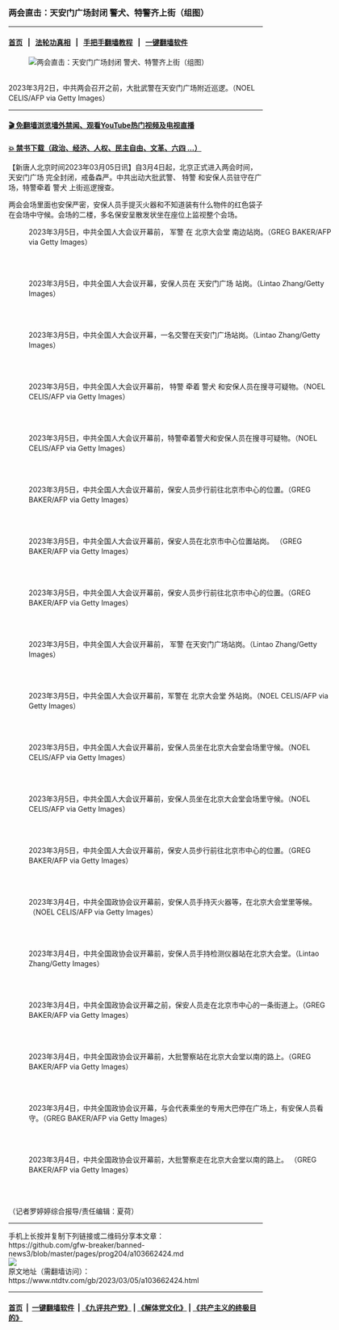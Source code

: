 ### 两会直击：天安门广场封闭 警犬、特警齐上街（组图）
------------------------

#### [首页](https://github.com/gfw-breaker/banned-news3/blob/master/README.md) &nbsp;&nbsp;|&nbsp;&nbsp; [法轮功真相](https://github.com/begood0513/basic/blob/master/README.md)  &nbsp;&nbsp;|&nbsp;&nbsp; [手把手翻墙教程](https://github.com/gfw-breaker/guides/wiki)  &nbsp;&nbsp;|&nbsp;&nbsp; [一键翻墙软件](https://github.com/gfw-breaker/nogfw/blob/master/README.md)  



<div><div class="featured_image">
 <figure>
  <img alt="两会直击：天安门广场封闭 警犬、特警齐上街（组图）" src="https://i.ntdtv.com/assets/uploads/2023/03/id103662463-GettyImages-1247609860-1-800x450.jpg"/>
 </figure><br/>
 <span class="caption">
  2023年3月2日，中共两会召开之前，大批武警在天安门广场附近巡逻。（NOEL CELIS/AFP via Getty Images）
 </span>
</div>
</div><hr/>

#### [ 🎬  免翻墙浏览墙外禁闻、观看YouTube热门视频及电视直播](https://github.com/gfw-breaker/HelloWorld)

#### [ 💥  禁书下载（政治、经济、人权、民主自由、文革、六四 ...）](https://github.com/gfw-breaker/books/blob/master/README.md)

<div><div class="post_content" itemprop="articleBody">
 <p>
  【新唐人北京时间2023年03月05日讯】自3月4日起，北京正式进入两会时间，
  <ok href="https://www.ntdtv.com/gb/天安门广场.htm">
   天安门广场
  </ok>
  完全封闭，戒备森严。中共出动大批武警、
  <ok href="https://www.ntdtv.com/gb/特警.htm">
   特警
  </ok>
  和安保人员驻守在广场，特警牵着
  <ok href="https://www.ntdtv.com/gb/警犬.htm">
   警犬
  </ok>
  上街巡逻搜查。
 </p>
 <p>
  两会会场里面也安保严密，安保人员手提灭火器和不知道装有什么物件的红色袋子在会场中守候。会场的二楼，多名保安呈散发状坐在座位上监视整个会场。
 </p>
 <figure class="wp-caption alignnone" id="attachment_103662478" style="width: 600px">
  <img alt="" class="size-medium wp-image-103662478" src="https://i.ntdtv.com/assets/uploads/2023/03/id103662478-gettyimages-1247746109-612x612-600x399.jpg">
   <br/><figcaption class="wp-caption-text">
    2023年3月5日，中共全国人大会议开幕前，
    <ok href="https://www.ntdtv.com/gb/军警.htm">
     军警
    </ok>
    在
    <ok href="https://www.ntdtv.com/gb/北京大会堂.htm">
     北京大会堂
    </ok>
    南边站岗。（GREG BAKER/AFP via Getty Images）
   </figcaption><br/>
  </img>
 </figure><br/>
 <figure class="wp-caption alignnone" id="attachment_103662430" style="width: 600px">
  <img alt="" class="size-medium wp-image-103662430" src="https://i.ntdtv.com/assets/uploads/2023/03/id103662430-gettyimages-1247745901-612x612-600x400.jpg">
   <br/><figcaption class="wp-caption-text">
    2023年3月5日，中共全国人大会议开幕，安保人员在
    <ok href="https://www.ntdtv.com/gb/天安门广场.htm">
     天安门广场
    </ok>
    站岗。（Lintao Zhang/Getty Images）
   </figcaption><br/>
  </img>
 </figure><br/>
 <figure class="wp-caption alignnone" id="attachment_103662431" style="width: 600px">
  <img alt="" class="size-medium wp-image-103662431" src="https://i.ntdtv.com/assets/uploads/2023/03/id103662431-gettyimages-1247746326-612x612-600x400.jpg"/>
  <br/><figcaption class="wp-caption-text">
   2023年3月5日，中共全国人大会议开幕，一名交警在天安门广场站岗。（Lintao Zhang/Getty Images）
  </figcaption><br/>
 </figure><br/>
 <figure class="wp-caption alignnone" id="attachment_103662432" style="width: 600px">
  <img alt="" class="size-medium wp-image-103662432" src="https://i.ntdtv.com/assets/uploads/2023/03/id103662432-gettyimages-1247746057-612x612-600x400.jpg"/>
  <br/><figcaption class="wp-caption-text">
   2023年3月5日，中共全国人大会议开幕前，
   <ok href="https://www.ntdtv.com/gb/特警.htm">
    特警
   </ok>
   牵着
   <ok href="https://www.ntdtv.com/gb/警犬.htm">
    警犬
   </ok>
   和安保人员在搜寻可疑物。（NOEL CELIS/AFP via Getty Images）
  </figcaption><br/>
 </figure><br/>
 <figure class="wp-caption alignnone" id="attachment_103662433" style="width: 600px">
  <img alt="" class="size-medium wp-image-103662433" src="https://i.ntdtv.com/assets/uploads/2023/03/id103662433-gettyimages-1247746088-612x612-600x400.jpg"/>
  <br/><figcaption class="wp-caption-text">
   2023年3月5日，中共全国人大会议开幕前，特警牵着警犬和安保人员在搜寻可疑物。（NOEL CELIS/AFP via Getty Images）
  </figcaption><br/>
 </figure><br/>
 <figure class="wp-caption alignnone" id="attachment_103662435" style="width: 600px">
  <img alt="" class="size-medium wp-image-103662435" src="https://i.ntdtv.com/assets/uploads/2023/03/id103662435-gettyimages-1247746084-612x612-600x399.jpg"/>
  <br/><figcaption class="wp-caption-text">
   2023年3月5日，中共全国人大会议开幕前，保安人员步行前往北京市中心的位置。（GREG BAKER/AFP via Getty Images）
  </figcaption><br/>
 </figure><br/>
 <figure class="wp-caption alignnone" id="attachment_103662436" style="width: 600px">
  <img alt="" class="size-medium wp-image-103662436" src="https://i.ntdtv.com/assets/uploads/2023/03/id103662436-gettyimages-1247745889-612x612-600x399.jpg"/>
  <br/><figcaption class="wp-caption-text">
   2023年3月5日，中共全国人大会议开幕前，保安人员在北京市中心位置站岗。 （GREG BAKER/AFP via Getty Images）
  </figcaption><br/>
 </figure><br/>
 <figure class="wp-caption alignnone" id="attachment_103662438" style="width: 600px">
  <img alt="" class="size-medium wp-image-103662438" src="https://i.ntdtv.com/assets/uploads/2023/03/id103662438-gettyimages-1247746290-612x612-600x399.jpg"/>
  <br/><figcaption class="wp-caption-text">
   2023年3月5日，中共全国人大会议开幕前，保安人员步行前往北京市中心的位置。（GREG BAKER/AFP via Getty Images）
  </figcaption><br/>
 </figure><br/>
 <figure class="wp-caption alignnone" id="attachment_103662439" style="width: 600px">
  <img alt="" class="size-medium wp-image-103662439" src="https://i.ntdtv.com/assets/uploads/2023/03/id103662439-gettyimages-1247745923-612x612-600x400.jpg"/>
  <br/><figcaption class="wp-caption-text">
   2023年3月5日，中共全国人大会议开幕前，
   <ok href="https://www.ntdtv.com/gb/军警.htm">
    军警
   </ok>
   在天安门广场站岗。（Lintao Zhang/Getty Images）
  </figcaption><br/>
 </figure><br/>
 <figure class="wp-caption alignnone" id="attachment_103662441" style="width: 600px">
  <img alt="" class="size-medium wp-image-103662441" src="https://i.ntdtv.com/assets/uploads/2023/03/id103662441-gettyimages-1247745252-612x612-600x400.jpg"/>
  <br/><figcaption class="wp-caption-text">
   2023年3月5日，中共全国人大会议开幕前，军警在
   <ok href="https://www.ntdtv.com/gb/北京大会堂.htm">
    北京大会堂
   </ok>
   外站岗。（NOEL CELIS/AFP via Getty Images）
  </figcaption><br/>
 </figure><br/>
 <figure class="wp-caption alignnone" id="attachment_103662442" style="width: 600px">
  <img alt="" class="size-medium wp-image-103662442" src="https://i.ntdtv.com/assets/uploads/2023/03/id103662442-gettyimages-1247745313-612x612-600x400.jpg"/>
  <br/><figcaption class="wp-caption-text">
   2023年3月5日，中共全国人大会议开幕前，安保人员坐在北京大会堂会场里守候。（NOEL CELIS/AFP via Getty Images）
  </figcaption><br/>
 </figure><br/>
 <figure class="wp-caption alignnone" id="attachment_103662443" style="width: 600px">
  <img alt="" class="size-medium wp-image-103662443" src="https://i.ntdtv.com/assets/uploads/2023/03/id103662443-gettyimages-1247745243-612x612-600x400.jpg"/>
  <br/><figcaption class="wp-caption-text">
   2023年3月5日，中共全国人大会议开幕前，安保人员坐在北京大会堂会场里守候。（NOEL CELIS/AFP via Getty Images）
  </figcaption><br/>
 </figure><br/>
 <figure class="wp-caption alignnone" id="attachment_103662444" style="width: 600px">
  <img alt="" class="size-medium wp-image-103662444" src="https://i.ntdtv.com/assets/uploads/2023/03/id103662444-gettyimages-1247745867-612x612-600x399.jpg"/>
  <br/><figcaption class="wp-caption-text">
   2023年3月5日，中共全国人大会议开幕前，保安人员步行前往北京市中心的位置。（GREG BAKER/AFP via Getty Images）
  </figcaption><br/>
 </figure><br/>
 <figure class="wp-caption alignnone" id="attachment_103662459" style="width: 600px">
  <img alt="" class="size-medium wp-image-103662459" src="https://i.ntdtv.com/assets/uploads/2023/03/id103662459-gettyimages-1247707972-612x612-600x400.jpg"/>
  <br/><figcaption class="wp-caption-text">
   2023年3月4日，中共全国政协会议开幕前，安保人员手持灭火器等，在北京大会堂里等候。（NOEL CELIS/AFP via Getty Images）
  </figcaption><br/>
 </figure><br/>
 <figure class="wp-caption alignnone" id="attachment_103662440" style="width: 600px">
  <img alt="" class="size-medium wp-image-103662440" src="https://i.ntdtv.com/assets/uploads/2023/03/id103662440-gettyimages-1247707759-612x612-600x400.jpg"/>
  <br/><figcaption class="wp-caption-text">
   2023年3月4日，中共全国政协会议开幕前，安保人员手持检测仪器站在北京大会堂。（Lintao Zhang/Getty Images）
  </figcaption><br/>
 </figure><br/>
 <figure class="wp-caption alignnone" id="attachment_103662434" style="width: 600px">
  <img alt="" class="size-medium wp-image-103662434" src="https://i.ntdtv.com/assets/uploads/2023/03/id103662434-gettyimages-1247704555-612x612-600x400.jpg"/>
  <br/><figcaption class="wp-caption-text">
   2023年3月4日，中共全国政协会议开幕之前，保安人员走在北京市中心的一条街道上。（GREG BAKER/AFP via Getty Images）
  </figcaption><br/>
 </figure><br/>
 <figure class="wp-caption alignnone" id="attachment_103662456" style="width: 600px">
  <img alt="" class="size-medium wp-image-103662456" src="https://i.ntdtv.com/assets/uploads/2023/03/id103662456-gettyimages-1247705922-612x612-600x400.jpg"/>
  <br/><figcaption class="wp-caption-text">
   2023年3月4日，中共全国政协会议开幕前，大批警察站在北京大会堂以南的路上。（GREG BAKER/AFP via Getty Images）
  </figcaption><br/>
 </figure><br/>
 <figure class="wp-caption alignnone" id="attachment_103662457" style="width: 600px">
  <img alt="" class="size-medium wp-image-103662457" src="https://i.ntdtv.com/assets/uploads/2023/03/id103662457-gettyimages-1247705661-612x612-600x399.jpg"/>
  <br/><figcaption class="wp-caption-text">
   2023年3月4日，中共全国政协会议开幕，与会代表乘坐的专用大巴停在广场上，有安保人员看守。（GREG BAKER/AFP via Getty Images）
  </figcaption><br/>
 </figure><br/>
 <figure class="wp-caption alignnone" id="attachment_103662458" style="width: 600px">
  <img alt="" class="size-medium wp-image-103662458" src="https://i.ntdtv.com/assets/uploads/2023/03/id103662458-gettyimages-1247707559-612x612-600x399.jpg"/>
  <br/><figcaption class="wp-caption-text">
   2023年3月4日，中共全国政协会议开幕前，大批警察走在北京大会堂以南的路上。 （GREG BAKER/AFP via Getty Images）
  </figcaption><br/>
 </figure><br/>
 <p>
  （记者罗婷婷综合报导/责任编辑：夏荷）
 </p>
 <div class="single_ad">
 </div>
</div>
</div>
<hr/>
手机上长按并复制下列链接或二维码分享本文章：<br/>
https://github.com/gfw-breaker/banned-news3/blob/master/pages/prog204/a103662424.md <br/>
<a href='https://github.com/gfw-breaker/banned-news3/blob/master/pages/prog204/a103662424.md'><img src='https://github.com/gfw-breaker/banned-news3/blob/master/pages/prog204/a103662424.md.png'/></a> <br/>
原文地址（需翻墙访问）：https://www.ntdtv.com/gb/2023/03/05/a103662424.html


------------------------
#### [首页](https://github.com/gfw-breaker/banned-news3/blob/master/README.md) &nbsp;|&nbsp; [一键翻墙软件](https://github.com/gfw-breaker/nogfw/blob/master/README.md) &nbsp;| [《九评共产党》](https://github.com/gfw-breaker/9ping.md/blob/master/README.md#九评之一评共产党是什么) | [《解体党文化》](https://github.com/gfw-breaker/jtdwh.md/blob/master/README.md) | [《共产主义的终极目的》](https://github.com/gfw-breaker/gczydzjmd.md/blob/master/README.md)


<img src='http://gfw-breaker.win/banned-news3/pages/prog204/a103662424.md' width='0px' height='0px'/>